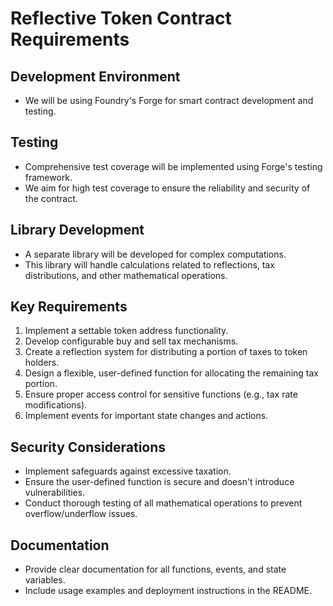 # Reflective Token Contract Requirements

## Development Environment
- We will be using Foundry's Forge for smart contract development and testing.

## Testing
- Comprehensive test coverage will be implemented using Forge's testing framework.
- We aim for high test coverage to ensure the reliability and security of the contract.

## Library Development
- A separate library will be developed for complex computations.
- This library will handle calculations related to reflections, tax distributions, and other mathematical operations.

## Key Requirements
1. Implement a settable token address functionality.
2. Develop configurable buy and sell tax mechanisms.
3. Create a reflection system for distributing a portion of taxes to token holders.
4. Design a flexible, user-defined function for allocating the remaining tax portion.
5. Ensure proper access control for sensitive functions (e.g., tax rate modifications).
6. Implement events for important state changes and actions.

## Security Considerations
- Implement safeguards against excessive taxation.
- Ensure the user-defined function is secure and doesn't introduce vulnerabilities.
- Conduct thorough testing of all mathematical operations to prevent overflow/underflow issues.

## Documentation
- Provide clear documentation for all functions, events, and state variables.
- Include usage examples and deployment instructions in the README.